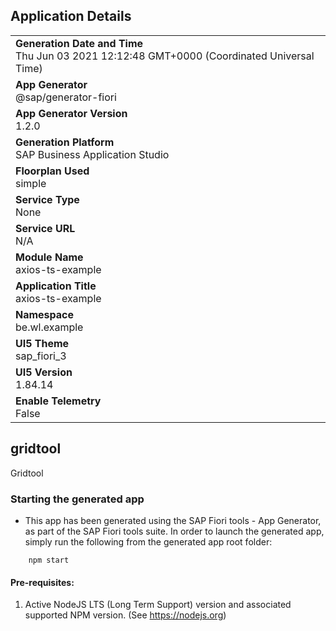 ## Application Details
|               |
| ------------- |
|**Generation Date and Time**<br>Thu Jun 03 2021 12:12:48 GMT+0000 (Coordinated Universal Time)|
|**App Generator**<br>@sap/generator-fiori|
|**App Generator Version**<br>1.2.0|
|**Generation Platform**<br>SAP Business Application Studio|
|**Floorplan Used**<br>simple|
|**Service Type**<br>None|
|**Service URL**<br>N/A
|**Module Name**<br>axios-ts-example|
|**Application Title**<br>axios-ts-example|
|**Namespace**<br>be.wl.example|
|**UI5 Theme**<br>sap_fiori_3|
|**UI5 Version**<br>1.84.14|
|**Enable Telemetry**<br>False|

## gridtool

Gridtool

### Starting the generated app

-   This app has been generated using the SAP Fiori tools - App Generator, as part of the SAP Fiori tools suite.  In order to launch the generated app, simply run the following from the generated app root folder:

```
    npm start
```

#### Pre-requisites:

1. Active NodeJS LTS (Long Term Support) version and associated supported NPM version.  (See https://nodejs.org)


